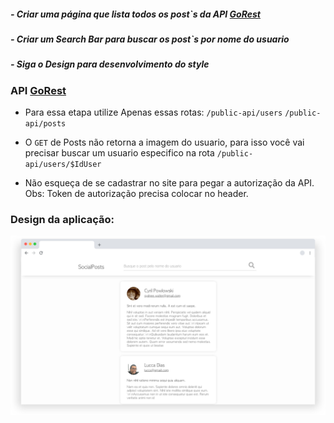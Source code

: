  
 
 ##### - Criar uma página que lista todos os post`s da API [GoRest](https://gorest.co.in/) 
 ##### - Criar um Search Bar para buscar os post`s por nome do usuario
 ##### - Siga o Design para desenvolvimento do style
 
 ### API [GoRest](https://gorest.co.in/)
  - Para essa etapa utilize Apenas essas rotas:
``/public-api/users``
``/public-api/posts``

  - O ```GET``` de Posts não retorna a imagem do usuario, para isso você vai precisar buscar um usuario especifico na rota ``/public-api/users/$IdUser``
  
  - Não esqueça de se cadastrar no site para pegar a autorização da API. 
  Obs: Token de autorização precisa colocar no header.

### Design da aplicação:
![alt text](SocialPosts.png)
